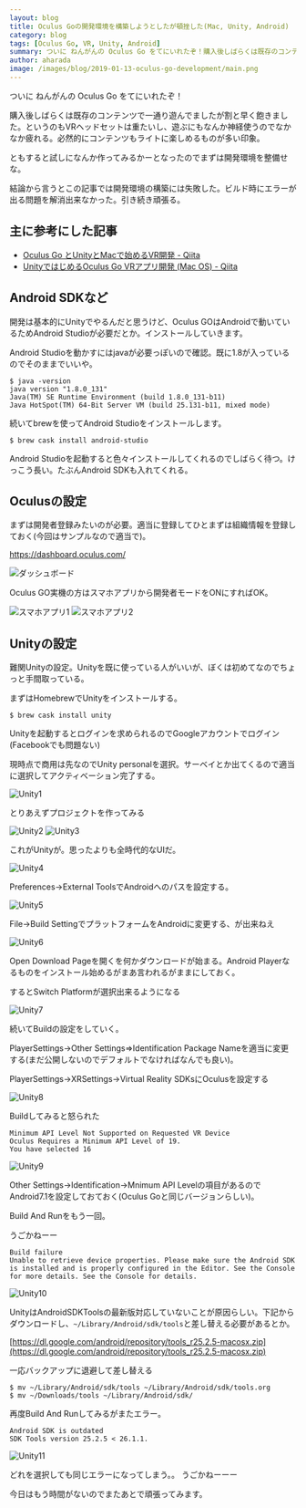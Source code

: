 ```yaml
---
layout: blog
title: Oculus Goの開発環境を構築しようとしたが頓挫した(Mac, Unity, Android)
category: blog
tags: [Oculus Go, VR, Unity, Android]
summary: ついに ねんがんの Oculus Go をてにいれたぞ！購入後しばらくは既存のコンテンツで一通り遊んでましたが割と早く飽きました。
author: aharada
image: /images/blog/2019-01-13-oculus-go-development/main.png
---
```


ついに ねんがんの Oculus Go をてにいれたぞ！

購入後しばらくは既存のコンテンツで一通り遊んでましたが割と早く飽きました。というのもVRヘッドセットは重たいし、遊ぶにもなんか神経使うのでなかなか疲れる。必然的にコンテンツもライトに楽しめるものが多い印象。

ともすると試しになんか作ってみるかーとなったのでまずは開発環境を整備せな。

結論から言うとこの記事では開発環境の構築には失敗した。ビルド時にエラーが出る問題を解消出来なかった。引き続き頑張る。

## 主に参考にした記事

- [Oculus Go とUnityとMacで始めるVR開発 - Qiita](https://qiita.com/Hirai0827/items/f62588cc7d5c6c17e364)
- [UnityではじめるOculus Go VRアプリ開発 (Mac OS)  - Qiita](https://qiita.com/shiruco/items/435bce396c42f764e4ae)

## Android SDKなど

開発は基本的にUnityでやるんだと思うけど、Oculus GOはAndroidで動いているためAndroid Studioが必要だとか。インストールしていきます。

Android Studioを動かすにはjavaが必要っぽいので確認。既に1.8が入っているのでそのままでいいや。

```
$ java -version
java version "1.8.0_131"
Java(TM) SE Runtime Environment (build 1.8.0_131-b11)
Java HotSpot(TM) 64-Bit Server VM (build 25.131-b11, mixed mode)
```

続いてbrewを使ってAndroid Studioをインストールします。

```
$ brew cask install android-studio
```

Android Studioを起動すると色々インストールしてくれるのでしばらく待つ。けっこう長い。たぶんAndroid SDKも入れてくれる。


## Oculusの設定

まずは開発者登録みたいのが必要。適当に登録してひとまずは組織情報を登録しておく(今回はサンプルなので適当で)。

https://dashboard.oculus.com/

![ダッシュボード](/images/blog/2019-01-13-oculus-go-development/dashboard.png)

Oculus GO実機の方はスマホアプリから開発者モードをONにすればOK。

![スマホアプリ1](/images/blog/2019-01-13-oculus-go-development/sp1.png)
![スマホアプリ2](/images/blog/2019-01-13-oculus-go-development/sp2.png)

## Unityの設定

難関Unityの設定。Unityを既に使っている人がいいが、ぼくは初めてなのでちょっと手間取っている。

まずはHomebrewでUnityをインストールする。

```
$ brew cask install unity
```

Unityを起動するとログインを求められるのでGoogleアカウントでログイン(Facebookでも問題ない)

現時点で商用は先なのでUnity personalを選択。サーベイとか出てくるので適当に選択してアクティベーション完了する。

![Unity1](/images/blog/2019-01-13-oculus-go-development/unity1.png)

とりあえずプロジェクトを作ってみる

![Unity2](/images/blog/2019-01-13-oculus-go-development/unity2.png)
![Unity3](/images/blog/2019-01-13-oculus-go-development/unity3.png)

これがUnityが。思ったよりも全時代的なUIだ。

![Unity4](/images/blog/2019-01-13-oculus-go-development/unity4.png)

Preferences->External ToolsでAndroidへのパスを設定する。

![Unity5](/images/blog/2019-01-13-oculus-go-development/unity5.png)

File->Build SettingでプラットフォームをAndroidに変更する、が出来ねえ

![Unity6](/images/blog/2019-01-13-oculus-go-development/unity6.png)

Open Download Pageを開くを何かダウンロードが始まる。Android Playerなるものをインストール始めるがまあ言われるがままにしておく。

するとSwitch Platformが選択出来るようになる

![Unity7](/images/blog/2019-01-13-oculus-go-development/unity7.png)

続いてBuildの設定をしていく。

PlayerSettings->Other Settings=>Identification Package Nameを適当に変更する(まだ公開しないのでデフォルトでなければなんでも良い)。

PlayerSettings->XRSettings->Virtual Reality SDKsにOculusを設定する

![Unity8](/images/blog/2019-01-13-oculus-go-development/unity8.png)

Buildしてみると怒られた

```
Minimum API Level Not Supported on Requested VR Device
Oculus Requires a Minimum API Level of 19.
You have selected 16
```

![Unity9](/images/blog/2019-01-13-oculus-go-development/unity9.png)

Other Settings->Identification->Mnimum API Levelの項目があるのでAndroid7.1を設定しておておく(Oculus Goと同じバージョンらしい)。

Build And Runをもう一回。

うごかねーー

```
Build failure
Unable to retrieve device properties. Please make sure the Android SDK is installed and is properly configured in the Editor. See the Console for more details. See the Console for details.
```

![Unity10](/images/blog/2019-01-13-oculus-go-development/unity10.png)

UnityはAndroidSDKToolsの最新版対応していないことが原因らしい。下記からダウンロードし、`~/Library/Android/sdk/tools`と差し替える必要があるとか。

[https://dl.google.com/android/repository/tools_r25.2.5-macosx.zip](https://dl.google.com/android/repository/tools_r25.2.5-macosx.zip)

一応バックアップに退避して差し替える

```
$ mv ~/Library/Android/sdk/tools ~/Library/Android/sdk/tools.org
$ mv ~/Downloads/tools ~/Library/Android/sdk/
```

再度Build And Runしてみるがまたエラー。

```
Android SDK is outdated
SDK Tools version 25.2.5 < 26.1.1.
```

![Unity11](/images/blog/2019-01-13-oculus-go-development/unity11.png)

どれを選択しても同じエラーになってしまう。。
うごかねーーー

今日はもう時間がないのでまたあとで頑張ってみます。

